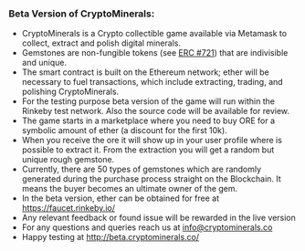 ### Beta Version of CryptoMinerals:

- CryptoMinerals is a Crypto collectible game available via Metamask to collect, extract and polish digital minerals.
- Gemstones are non-fungible tokens (see [ERC #721](https://github.com/ethereum/EIPs/issues/721)) that are indivisible and unique.
- The smart contract is built on the Ethereum network; ether will be necessary to fuel transactions, which include extracting, trading, and polishing CryptoMinerals.
- For the testing purpose beta version of the game will run within the Rinkeby test network. Also the source code will be available for review.
- The game starts in a marketplace where you need to buy ORE for a symbolic amount of ether (a discount for the first 10k).
- When you receive the ore it will show up in your user profile where is possible to extract it. From the extraction you will get a random but unique rough gemstone.
- Currently, there are 50 types of gemstones which are randomly generated during the purchase process straight on the Blockchain. It means the buyer becomes an ultimate owner of the gem.
- In the beta version, ether can be obtained for free at https://faucet.rinkeby.io/
- Any relevant feedback or found issue will be rewarded in the live version
- For any questions and queries reach us at info@cryptominerals.co
- Happy testing at http://beta.cryptominerals.co/
